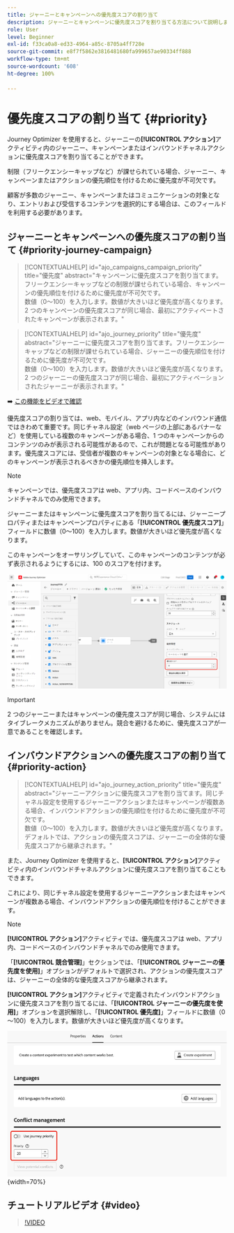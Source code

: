 ```yaml
---
title: ジャーニーとキャンペーンへの優先度スコアの割り当て
description: ジャーニーとキャンペーンに優先度スコアを割り当てる方法について説明します。
role: User
level: Beginner
exl-id: f33ca0a8-ed33-4964-a85c-8705a4ff728e
source-git-commit: e8f7f5862e3816481680fa999657ae90334ff888
workflow-type: tm+mt
source-wordcount: '608'
ht-degree: 100%

---
```


# 優先度スコアの割り当て {#priority}

Journey Optimizer を使用すると、ジャーニーの&#x200B;**[!UICONTROL アクション]**&#x200B;アクティビティ内のジャーニー、キャンペーンまたはインバウンドチャネルアクションに優先度スコアを割り当てることができます。

制限（フリークエンシーキャップなど）が課せられている場合、ジャーニー、キャンペーンまたはアクションの優先順位を付けるために優先度が不可欠です。

顧客が多数のジャーニー、キャンペーンまたはコミュニケーションの対象となり、エントリおよび受信するコンテンツを選択的にする場合は、このフィールドを利用する必要があります。

## ジャーニーとキャンペーンへの優先度スコアの割り当て {#priority-journey-campaign}

>[!CONTEXTUALHELP]
>id="ajo_campaigns_campaign_priority"
>title="優先度"
>abstract="キャンペーンに優先度スコアを割り当てます。フリークエンシーキャップなどの制限が課せられている場合、キャンペーンの優先順位を付けるために優先度が不可欠です。</br>数値（0～100）を入力します。数値が大きいほど優先度が高くなります。2 つのキャンペーンの優先度スコアが同じ場合、最初にアクティベートされたキャンペーンが表示されます。"

>[!CONTEXTUALHELP]
>id="ajo_journey_priority"
>title="優先度"
>abstract="ジャーニーに優先度スコアを割り当てます。フリークエンシーキャップなどの制限が課せられている場合、ジャーニーの優先順位を付けるために優先度が不可欠です。</br>数値（0～100）を入力します。数値が大きいほど優先度が高くなります。2 つのジャーニーの優先度スコアが同じ場合、最初にアクティベーションされたジャーニーが表示されます。"

➡️ [この機能をビデオで確認](#video)

優先度スコアの割り当ては、web、モバイル、アプリ内などのインバウンド通信ではきわめて重要です。同じチャネル設定（web ページの上部にあるバナーなど）を使用している複数のキャンペーンがある場合、1 つのキャンペーンからのコンテンツのみが表示される可能性があるので、これが問題となる可能性があります。優先度スコアには、受信者が複数のキャンペーンの対象となる場合に、どのキャンペーンが表示されるべきかの優先順位を挿入します。

>[!NOTE]
>
>キャンペーンでは、優先度スコアは web、アプリ内、コードベースのインバウンドチャネルでのみ使用できます。

ジャーニーまたはキャンペーンに優先度スコアを割り当てるには、ジャーニープロパティまたはキャンペーンプロパティにある「**[!UICONTROL 優先度スコア]**」フィールドに数値（0～100）を入力します。数値が大きいほど優先度が高くなります。

このキャンペーンをオーサリングしていて、このキャンペーンのコンテンツが必ず表示されるようにするには、100 のスコアを付けます。

![](assets/priority-score.png)

>[!IMPORTANT]
>
>2 つのジャーニーまたはキャンペーンの優先度スコアが同じ場合、システムにはタイブレークメカニズムがありません。競合を避けるために、優先度スコアが一意であることを確認します。

## インバウンドアクションへの優先度スコアの割り当て {#priority-action}

>[!CONTEXTUALHELP]
>id="ajo_journey_action_priority"
>title="優先度"
>abstract="ジャーニーアクションに優先度スコアを割り当てます。同じチャネル設定を使用するジャーニーアクションまたはキャンペーンが複数ある場合、インバウンドアクションの優先順位を付けるために優先度が不可欠です。</br>数値（0～100）を入力します。数値が大きいほど優先度が高くなります。デフォルトでは、アクションの優先度スコアは、ジャーニーの全体的な優先度スコアから継承されます。"

また、Journey Optimizer を使用すると、**[!UICONTROL アクション]**&#x200B;アクティビティ内のインバウンドチャネルアクションに優先度スコアを割り当てることもできます。

これにより、同じチャネル設定を使用するジャーニーアクションまたはキャンペーンが複数ある場合、インバウンドアクションの優先順位を付けることができます。

>[!NOTE]
>
>**[!UICONTROL アクション]**&#x200B;アクティビティでは、優先度スコアは web、アプリ内、コードベースのインバウンドチャネルでのみ使用できます。

「**[!UICONTROL 競合管理]**」セクションでは、「**[!UICONTROL ジャーニーの優先度を使用]**」オプションがデフォルトで選択され、アクションの優先度スコアは、ジャーニーの全体的な優先度スコアから継承されます。

**[!UICONTROL アクション]**&#x200B;アクティビティで定義されたインバウンドアクションに優先度スコアを割り当てるには、「**[!UICONTROL ジャーニーの優先度を使用]**」オプションを選択解除し、「**[!UICONTROL 優先度]**」フィールドに数値（0～100）を入力します。数値が大きいほど優先度が高くなります。

![](assets/action-journey-priority-score.png){width=70%}

## チュートリアルビデオ {#video}

>[!VIDEO](https://video.tv.adobe.com/v/3435529?quality=12)
